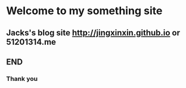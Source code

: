 # Welcome to my something site

## Jacks's blog site http://jingxinxin.github.io or 51201314.me

## END

### Thank you
